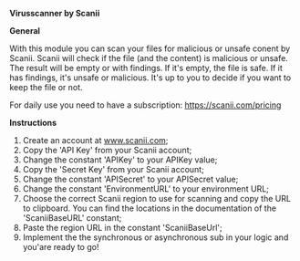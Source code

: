 **Virusscanner by Scanii**

**General**

With this module you can scan your files for malicious or unsafe conent by Scanii. Scanii will check if the file (and the content) is malicious or unsafe. 
The result will be empty or with findings. If it's empty, the file is safe. If it has findings, it's unsafe or malicious. 
It's up to you to decide if you want to keep the file or not.

For daily use you need to have a subscription: https://scanii.com/pricing

**Instructions**
1. Create an account at www.scanii.com;
2. Copy the 'API Key' from your Scanii account;
3. Change the constant 'APIKey' to your APIKey value;
4. Copy the 'Secret Key' from your Scanii account;
5. Change the constant 'APISecret' to your APISecret value;
6. Change the constant 'EnvironmentURL' to your environment URL;
7. Choose the correct Scanii region to use for scanning and copy the URL to clipboard. You can find the locations in the documentation of the 'ScaniiBaseURL' constant;
8. Paste the region URL in the constant 'ScaniiBaseUrl';
9. Implement the the synchronous or asynchronous sub in your logic and you'are ready to go!
